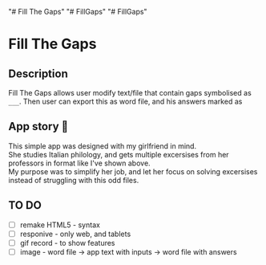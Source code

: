 "# Fill The Gaps" 
"# FillGaps" 
"# FillGaps" 
# Fill The Gaps

## Description
Fill The Gaps allows user modify text/file that contain gaps symbolised as `___`. Then user can export this as word file, and his answers marked as 

## App story 🍝
This simple app was designed with my girlfriend in mind. <br>She studies Italian philology, and gets multiple excersises from her professors in format like I've shown above. <br> My purpose was to simplify her job, and let her focus on solving excersises instead of struggling with this odd files.


## TO DO 
* [ ] remake HTML5 - syntax
* [ ] responive - only web, and tablets
* [ ] gif record - to show features 
* [ ] image - word file -> app text with inputs -> word file with answers
